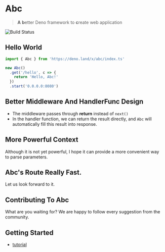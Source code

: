 # Abc

> **A** **b**etter Deno framework to **c**reate web application

![Build Status](https://api.travis-ci.org/zhmushan/abc.svg?branch=master)

## Hello World

```ts
import { Abc } from 'https://deno.land/x/abc/index.ts'

new Abc()
  .get('/hello', c => {
    return 'Hello, Abc!'
  })
  .start('0.0.0.0:8080')
```

## Better Middleware And HandlerFunc Design

- The middleware passes through **return** instead of `next()`
- In the handler function, we can return the result directly, and `Abc` will automatically fill this result into response.

## More Powerful Context

Although it is not yet powerful, I hope it can provide a more convenient way to parse parameters.

## Abc's Route Really Fast.

Let us look forward to it.

## Contributing To Abc

What are you waiting for? We are happy to follow every suggestion from the community.

## Getting Started

- [tutorial](https://github.com/zhmushan/abc/wiki)
